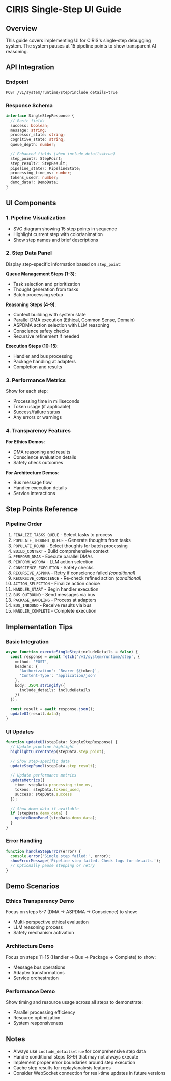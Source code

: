 # CIRIS Single-Step UI Guide

## Overview

This guide covers implementing UI for CIRIS's single-step debugging system. The system pauses at 15 pipeline points to show transparent AI reasoning.

## API Integration

### Endpoint
```
POST /v1/system/runtime/step?include_details=true
```

### Response Schema
```typescript
interface SingleStepResponse {
  // Basic fields
  success: boolean;
  message: string;
  processor_state: string;
  cognitive_state: string;
  queue_depth: number;
  
  // Enhanced fields (when include_details=true)
  step_point?: StepPoint;
  step_result?: StepResult;
  pipeline_state?: PipelineState;
  processing_time_ms: number;
  tokens_used?: number;
  demo_data?: DemoData;
}
```

## UI Components

### 1. Pipeline Visualization
- SVG diagram showing 15 step points in sequence
- Highlight current step with color/animation
- Show step names and brief descriptions

### 2. Step Data Panel
Display step-specific information based on `step_point`:

**Queue Management Steps (1-3)**:
- Task selection and prioritization
- Thought generation from tasks
- Batch processing setup

**Reasoning Steps (4-9)**:
- Context building with system state
- Parallel DMA execution (Ethical, Common Sense, Domain)
- ASPDMA action selection with LLM reasoning
- Conscience safety checks
- Recursive refinement if needed

**Execution Steps (10-15)**:
- Handler and bus processing
- Package handling at adapters
- Completion and results

### 3. Performance Metrics
Show for each step:
- Processing time in milliseconds
- Token usage (if applicable)
- Success/failure status
- Any errors or warnings

### 4. Transparency Features

**For Ethics Demos**:
- DMA reasoning and results
- Conscience evaluation details
- Safety check outcomes

**For Architecture Demos**:
- Bus message flow
- Handler execution details
- Service interactions

## Step Points Reference

### Pipeline Order
1. `FINALIZE_TASKS_QUEUE` - Select tasks to process
2. `POPULATE_THOUGHT_QUEUE` - Generate thoughts from tasks
3. `POPULATE_ROUND` - Select thoughts for batch processing
4. `BUILD_CONTEXT` - Build comprehensive context
5. `PERFORM_DMAS` - Execute parallel DMAs
6. `PERFORM_ASPDMA` - LLM action selection
7. `CONSCIENCE_EXECUTION` - Safety checks
8. `RECURSIVE_ASPDMA` - Retry if conscience failed *(conditional)*
9. `RECURSIVE_CONSCIENCE` - Re-check refined action *(conditional)*
10. `ACTION_SELECTION` - Finalize action choice
11. `HANDLER_START` - Begin handler execution
12. `BUS_OUTBOUND` - Send messages via bus
13. `PACKAGE_HANDLING` - Process at adapters
14. `BUS_INBOUND` - Receive results via bus
15. `HANDLER_COMPLETE` - Complete execution

## Implementation Tips

### Basic Integration
```typescript
async function executeSingleStep(includeDetails = false) {
  const response = await fetch('/v1/system/runtime/step', {
    method: 'POST',
    headers: {
      'Authorization': `Bearer ${token}`,
      'Content-Type': 'application/json'
    },
    body: JSON.stringify({
      include_details: includeDetails
    })
  });
  
  const result = await response.json();
  updateUI(result.data);
}
```

### UI Updates
```typescript
function updateUI(stepData: SingleStepResponse) {
  // Update pipeline highlight
  highlightCurrentStep(stepData.step_point);
  
  // Show step-specific data
  updateStepPanel(stepData.step_result);
  
  // Update performance metrics
  updateMetrics({
    time: stepData.processing_time_ms,
    tokens: stepData.tokens_used,
    success: stepData.success
  });
  
  // Show demo data if available
  if (stepData.demo_data) {
    updateDemoPanel(stepData.demo_data);
  }
}
```

### Error Handling
```typescript
function handleStepError(error) {
  console.error('Single step failed:', error);
  showErrorMessage('Pipeline step failed. Check logs for details.');
  // Optionally pause stepping or retry
}
```

## Demo Scenarios

### Ethics Transparency Demo
Focus on steps 5-7 (DMA → ASPDMA → Conscience) to show:
- Multi-perspective ethical evaluation
- LLM reasoning process
- Safety mechanism activation

### Architecture Demo
Focus on steps 11-15 (Handler → Bus → Package → Complete) to show:
- Message bus operations
- Adapter transformations  
- Service orchestration

### Performance Demo
Show timing and resource usage across all steps to demonstrate:
- Parallel processing efficiency
- Resource optimization
- System responsiveness

## Notes

- Always use `include_details=true` for comprehensive step data
- Handle conditional steps (8-9) that may not always execute
- Implement proper error boundaries around step execution
- Cache step results for replay/analysis features
- Consider WebSocket connection for real-time updates in future versions